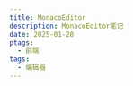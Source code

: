 ```yaml
---
title: MonacoEditor
description: MonacoEditor笔记
date: 2025-01-28
ptags:
  - 前端
tags:
  - 编辑器
---
```

